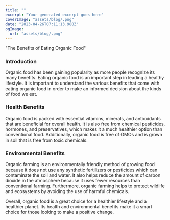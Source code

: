```yaml
---
title: ""
excerpt: "Your generated excerpt goes here"
coverImage: "assets/blog/.png"
date: "2023-04-26T07:11:13.980Z"
ogImage:
  url: "assets/blog/.png"
---
```




"The Benefits of Eating Organic Food"

### Introduction 
Organic food has been gaining popularity as more people recognize its many benefits. Eating organic food is an important step in leading a healthy lifestyle. It is important to understand the various benefits that come with eating organic food in order to make an informed decision about the kinds of food we eat. 

### Health Benefits 
Organic food is packed with essential vitamins, minerals, and antioxidants that are beneficial for overall health. It is also free from chemical pesticides, hormones, and preservatives, which makes it a much healthier option than conventional food. Additionally, organic food is free of GMOs and is grown in soil that is free from toxic chemicals. 

### Environmental Benefits 
Organic farming is an environmentally friendly method of growing food because it does not use any synthetic fertilizers or pesticides which can contaminate the soil and water. It also helps reduce the amount of carbon dioxide in the atmosphere because it uses fewer resources than conventional farming. Furthermore, organic farming helps to protect wildlife and ecosystems by avoiding the use of harmful chemicals. 

Overall, organic food is a great choice for a healthier lifestyle and a healthier planet. Its health and environmental benefits make it a smart choice for those looking to make a positive change.

